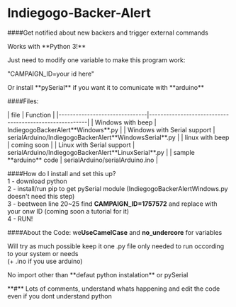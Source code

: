# Indiegogo-Backer-Alert<br>

####Get notified about new backers and trigger external commands
<p>Works with **Python 3!**
<p>Just need to modify one variable to make this program work:
<p>"CAMPAIGN_ID=your id here"
<p>Or install **pySerial** if you want it to comunicate with **arduino**
<br>

####Files:
<p>
| file                          | Function                                               |
|-------------------------------|--------------------------------------------------------|
| Windows with beep           | IndiegogoBackerAlert**Windows**.py                     |
| Windows with Serial support | serialArduino/IndiegogoBackerAlert**WindowsSerial**.py |
| linux with beep           | coming soon                                            |
| Linux with Serial support   | serialArduino/IndiegogoBackerAlert**LinuxSerial**.py   |
| sample **arduino** code     | serialArduino/serialArduino.ino                        |


####How do I install and set this up?
<br>1 - download python
<br>2 - install/run pip to get pySerial module (IndiegogoBackerAlertWindows.py doesn't need this step)
<br>3 - beetween line 20~25 find **CAMPAIGN_ID=1757572** and replace with your onw ID (coming soon a tutorial for it)
<br>4 - RUN!
<br>

####About the Code:
we**UseCamelCase** and **no_undercore** for variables
<p>Will try as much possible keep it one .py file only needed to run occording to your system or needs <br>(+ .ino if you use arduino)
<p>No import other than **defaut python instalation** or pySerial
<p>**#** Lots of comments, understand whats happening and edit the code even if you dont understand python
<br>
